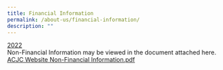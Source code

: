 ```yaml
---
title: Financial Information
permalink: /about-us/financial-information/
description: ""
---
```

<u>2022</u><br>
Non-Financial Information may be viewed in the document attached here.&nbsp;  
[ACJC Website Non-Financial Information.pdf](/files/ACJC%20Website%20Non-Financial%20Information.pdf)